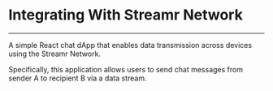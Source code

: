 # Integrating With Streamr Network
---

A simple React chat dApp that enables data transmission across devices using the Streamr Network. 

Specifically, this application allows users to send chat messages from sender A to recipient B via a data stream. 

